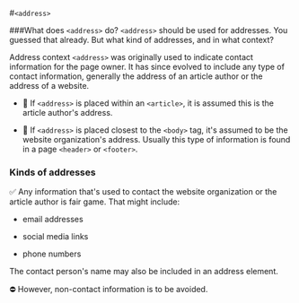 #`<address>`

###What does `<address>` do?
`<address>` should be used for addresses. You guessed that already. But what kind of addresses, and in what context?

Address context
`<address>` was originally used to indicate contact information for the page owner. It has since evolved to include any type of contact information, generally the address of an article author or the address of a website.

- 🔹 If `<address>` is placed within an `<article>`, it is assumed this is the article author's address.

- 🔸 If `<address>` is placed closest to the `<body>` tag, it's assumed to be the website organization's address. Usually this type of information is found in a page `<header>` or   `<footer>`.

### Kinds of addresses

✅ Any information that's used to contact the website organization or the article author is fair game. That might include:

- email addresses

- social media links

- phone numbers

The contact person's name may also be included in an address element.

⛔️ However, non-contact information is to be avoided.
